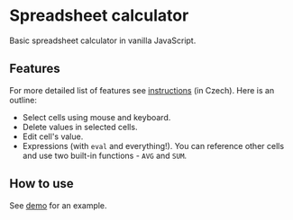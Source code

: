 # Spreadsheet calculator
Basic spreadsheet calculator in vanilla JavaScript.

## Features
For more detailed list of features see [instructions](navod.html) (in Czech). Here is an outline:

* Select cells using mouse and keyboard.
* Delete values in selected cells.
* Edit cell's value.
* Expressions (with `eval` and everything!). You can reference other cells and use two built-in functions - `AVG` and `SUM`.

## How to use
See [demo](demo.html) for an example.
